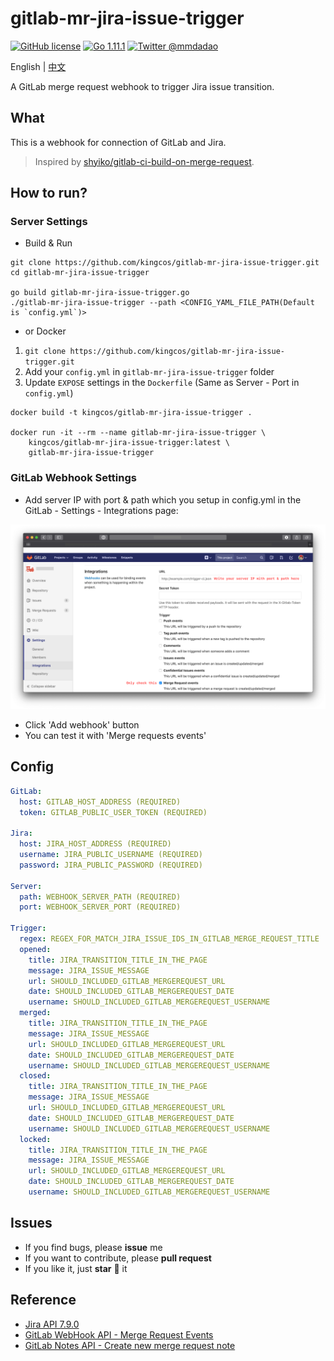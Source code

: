 # gitlab-mr-jira-issue-trigger

[![GitHub license](https://img.shields.io/github/license/kingcos/gitlab-mr-jira-issue-trigger.svg?style=for-the-badge)](https://github.com/kingcos/gitlab-mr-jira-issue-trigger/blob/master/LICENSE) [![Go 1.11.1](https://img.shields.io/badge/go-1.11.1-cyan.svg?style=for-the-badge)](https://github.com/golang/go/releases/tag/go1.11.1) [![Twitter @mmdadao](https://img.shields.io/badge/twitter-@mmdadao-blue.svg?style=for-the-badge)](https://twitter.com/mmdadao)

English | [中文](README_CN.md)

A GitLab merge request webhook to trigger Jira issue transition.

## What

This is a webhook for connection of GitLab and Jira.

> Inspired by [shyiko/gitlab-ci-build-on-merge-request](https://github.com/shyiko/gitlab-ci-build-on-merge-request).

## How to run?

### Server Settings

- Build & Run

```shell
git clone https://github.com/kingcos/gitlab-mr-jira-issue-trigger.git
cd gitlab-mr-jira-issue-trigger

go build gitlab-mr-jira-issue-trigger.go
./gitlab-mr-jira-issue-trigger --path <CONFIG_YAML_FILE_PATH(Default is `config.yml`)>
```

- or Docker

1. `git clone https://github.com/kingcos/gitlab-mr-jira-issue-trigger.git`
2. Add your `config.yml` in `gitlab-mr-jira-issue-trigger` folder
3. Update `EXPOSE` settings in the `Dockerfile` (Same as Server - Port in `config.yml`)

```shell
docker build -t kingcos/gitlab-mr-jira-issue-trigger .

docker run -it --rm --name gitlab-mr-jira-issue-trigger \
    kingcos/gitlab-mr-jira-issue-trigger:latest \
    gitlab-mr-jira-issue-trigger
```

### GitLab Webhook Settings

- Add server IP with port & path which you setup in config.yml in the GitLab - Settings - Integrations page:

![GitLab - Settings - Integrations](GitLab-Settings.png)

- Click 'Add webhook' button
- You can test it with 'Merge requests events'

## Config

```yml
GitLab:
  host: GITLAB_HOST_ADDRESS (REQUIRED)
  token: GITLAB_PUBLIC_USER_TOKEN (REQUIRED)

Jira:
  host: JIRA_HOST_ADDRESS (REQUIRED)
  username: JIRA_PUBLIC_USERNAME (REQUIRED)
  password: JIRA_PUBLIC_PASSWORD (REQUIRED)

Server:
  path: WEBHOOK_SERVER_PATH (REQUIRED)
  port: WEBHOOK_SERVER_PORT (REQUIRED)

Trigger:
  regex: REGEX_FOR_MATCH_JIRA_ISSUE_IDS_IN_GITLAB_MERGE_REQUEST_TITLE
  opened:
    title: JIRA_TRANSITION_TITLE_IN_THE_PAGE
    message: JIRA_ISSUE_MESSAGE
    url: SHOULD_INCLUDED_GITLAB_MERGEREQUEST_URL
    date: SHOULD_INCLUDED_GITLAB_MERGEREQUEST_DATE
    username: SHOULD_INCLUDED_GITLAB_MERGEREQUEST_USERNAME
  merged:
    title: JIRA_TRANSITION_TITLE_IN_THE_PAGE
    message: JIRA_ISSUE_MESSAGE
    url: SHOULD_INCLUDED_GITLAB_MERGEREQUEST_URL
    date: SHOULD_INCLUDED_GITLAB_MERGEREQUEST_DATE
    username: SHOULD_INCLUDED_GITLAB_MERGEREQUEST_USERNAME
  closed:
    title: JIRA_TRANSITION_TITLE_IN_THE_PAGE
    message: JIRA_ISSUE_MESSAGE
    url: SHOULD_INCLUDED_GITLAB_MERGEREQUEST_URL
    date: SHOULD_INCLUDED_GITLAB_MERGEREQUEST_DATE
    username: SHOULD_INCLUDED_GITLAB_MERGEREQUEST_USERNAME
  locked:
    title: JIRA_TRANSITION_TITLE_IN_THE_PAGE
    message: JIRA_ISSUE_MESSAGE
    url: SHOULD_INCLUDED_GITLAB_MERGEREQUEST_URL
    date: SHOULD_INCLUDED_GITLAB_MERGEREQUEST_DATE
    username: SHOULD_INCLUDED_GITLAB_MERGEREQUEST_USERNAME
```

## Issues

- If you find bugs, please **issue** me
- If you want to contribute, please **pull request**
- If you like it, just **star** 🌟 it

## Reference

- [Jira API 7.9.0](https://docs.atlassian.com/software/jira/docs/api/REST/7.9.0)
- [GitLab WebHook API - Merge Request Events](https://docs.gitlab.com/ee/user/project/integrations/webhooks.html#merge-request-events)
- [GitLab Notes API - Create new merge request note](https://docs.gitlab.com/ee/api/notes.html#create-new-merge-request-note)
